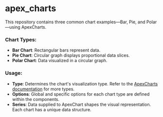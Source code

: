 # apex_charts

This repository contains three common chart examples—Bar, Pie, and Polar—using ApexCharts.

### Chart Types:

- **Bar Chart**: Rectangular bars represent data.
- **Pie Chart**: Circular graph displays proportional data slices.
- **Polar Chart**: Data visualized in a circular graph.

### Usage:

- **Type**: Determines the chart's visualization type. Refer to the [ApexCharts documentation](https://apexcharts.com/docs) for more types.
- **Options**: Global and specific options for each chart type are defined within the components.
- **Series**: Data supplied to ApexChart shapes the visual representation. Each chart has a unique data structure.
